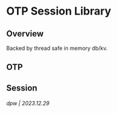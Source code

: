 # OTP Session Library

## Overview

Backed by thread safe in memory db/kv.

## OTP 

## Session

###### dpw | 2023.12.29
